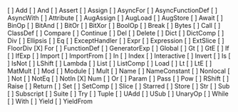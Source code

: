 [ ] Add
[ ] And
[ ] Assert
[ ] Assign
[ ] AsyncFor
[ ] AsyncFunctionDef
[ ] AsyncWith
[ ] Attribute
[ ] AugAssign
[ ] AugLoad
[ ] AugStore
[ ] Await
[ ] BinOp
[ ] BitAnd
[ ] BitOr
[ ] BitXor
[ ] BoolOp
[ ] Break
[ ] Bytes
[ ] Call
[ ] ClassDef
[ ] Compare
[ ] Continue
[ ] Del
[ ] Delete
[ ] Dict
[ ] DictComp
[ ] Div
[ ] Ellipsis
[ ] Eq
[ ] ExceptHandler
[ ] Expr
[ ] Expression
[ ] ExtSlice
[ ] FloorDiv
[X] For
[ ] FunctionDef
[ ] GeneratorExp
[ ] Global
[ ] Gt
[ ] GtE
[ ] If
[ ] IfExp
[ ] Import
[ ] ImportFrom
[ ] In
[ ] Index
[ ] Interactive
[ ] Invert
[ ] Is
[ ] IsNot
[ ] LShift
[ ] Lambda
[ ] List
[ ] ListComp
[ ] Load
[ ] Lt
[ ] LtE
[ ] MatMult
[ ] Mod
[ ] Module
[ ] Mult
[ ] Name
[ ] NameConstant
[ ] Nonlocal
[ ] Not
[ ] NotEq
[ ] NotIn
[X] Num
[ ] Or
[ ] Param
[ ] Pass
[ ] Pow
[ ] RShift
[ ] Raise
[ ] Return
[ ] Set
[ ] SetComp
[ ] Slice
[ ] Starred
[ ] Store
[ ] Str
[ ] Sub
[ ] Subscript
[ ] Suite
[ ] Try
[ ] Tuple
[ ] UAdd
[ ] USub
[ ] UnaryOp
[ ] While
[ ] With
[ ] Yield
[ ] YieldFrom